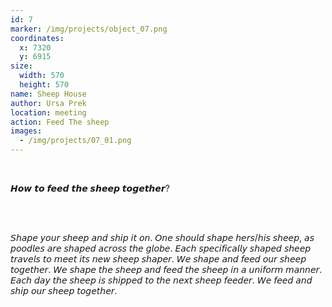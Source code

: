 ```yaml
---
id: 7
marker: /img/projects/object_07.png
coordinates:
  x: 7320
  y: 6915
size:
  width: 570
  height: 570
name: Sheep House
author: Ursa Prek
location: meeting
action: Feed The sheep
images:
  - /img/projects/07_01.png
---
```


<br>

𝙃𝙤𝙬 𝙩𝙤 𝙛𝙚𝙚𝙙 𝙩𝙝𝙚 𝙨𝙝𝙚𝙚𝙥 𝙩𝙤𝙜𝙚𝙩𝙝𝙚𝙧?

<br>

<br>

𝘚𝘩𝘢𝘱𝘦 𝘺𝘰𝘶𝘳 𝘴𝘩𝘦𝘦𝘱 𝘢𝘯𝘥 𝘴𝘩𝘪𝘱 𝘪𝘵 𝘰𝘯. 𝘖𝘯𝘦 𝘴𝘩𝘰𝘶𝘭𝘥 𝘴𝘩𝘢𝘱𝘦 𝘩𝘦𝘳𝘴/𝘩𝘪𝘴 𝘴𝘩𝘦𝘦𝘱, 𝘢𝘴 𝘱𝘰𝘰𝘥𝘭𝘦𝘴 𝘢𝘳𝘦 𝘴𝘩𝘢𝘱𝘦𝘥 𝘢𝘤𝘳𝘰𝘴𝘴 𝘵𝘩𝘦 𝘨𝘭𝘰𝘣𝘦. 𝘌𝘢𝘤𝘩 𝘴𝘱𝘦𝘤𝘪𝘧𝘪𝘤𝘢𝘭𝘭𝘺 𝘴𝘩𝘢𝘱𝘦𝘥 𝘴𝘩𝘦𝘦𝘱 𝘵𝘳𝘢𝘷𝘦𝘭𝘴 𝘵𝘰 𝘮𝘦𝘦𝘵 𝘪𝘵𝘴 𝘯𝘦𝘸 𝘴𝘩𝘦𝘦𝘱 𝘴𝘩𝘢𝘱𝘦𝘳. 𝘞𝘦 𝘴𝘩𝘢𝘱𝘦 𝘢𝘯𝘥 𝘧𝘦𝘦𝘥 𝘰𝘶𝘳 𝘴𝘩𝘦𝘦𝘱 𝘵𝘰𝘨𝘦𝘵𝘩𝘦𝘳. 𝘞𝘦 𝘴𝘩𝘢𝘱𝘦 𝘵𝘩𝘦 𝘴𝘩𝘦𝘦𝘱 𝘢𝘯𝘥 𝘧𝘦𝘦𝘥 𝘵𝘩𝘦 𝘴𝘩𝘦𝘦𝘱 𝘪𝘯 𝘢 𝘶𝘯𝘪𝘧𝘰𝘳𝘮 𝘮𝘢𝘯𝘯𝘦𝘳. 𝘌𝘢𝘤𝘩 𝘥𝘢𝘺 𝘵𝘩𝘦 𝘴𝘩𝘦𝘦𝘱 𝘪𝘴 𝘴𝘩𝘪𝘱𝘱𝘦𝘥 𝘵𝘰 𝘵𝘩𝘦 𝘯𝘦𝘹𝘵 𝘴𝘩𝘦𝘦𝘱 𝘧𝘦𝘦𝘥𝘦𝘳. 𝘞𝘦 𝘧𝘦𝘦𝘥 𝘢𝘯𝘥 𝘴𝘩𝘪𝘱 𝘰𝘶𝘳 𝘴𝘩𝘦𝘦𝘱 𝘵𝘰𝘨𝘦𝘵𝘩𝘦𝘳.

<br>

<br>
